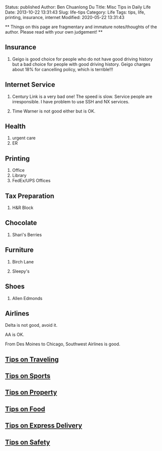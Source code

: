 Status: published
Author: Ben Chuanlong Du
Title: Misc Tips in Daily Life
Date: 2013-10-22 13:31:43
Slug: life-tips
Category: Life
Tags: tips, life, printing, insurance, internet
Modified: 2020-05-22 13:31:43

**
Things on this page are fragmentary and immature notes/thoughts of the author.
Please read with your own judgement!
**

## Insurance

1. Geigo is good choice for people who do not have good driving history
    but a bad choice for people with good driving history.
    Geigo charges about 18% for cancelling policy,
    which is terrible!!!

## Internet Service

1. Century Link is a very bad one!
    The speed is slow.
    Service people are irresponsible.
    I have problem to use SSH and NX services.

2. Time Warner is not good either but is OK.

## Health

1. urgent care
2. ER

## Printing

1. Office
2. Library
3. FedEx/UPS Offices

## Tax Preparation

1. H&R Block

## Chocolate

1. Shari's Berries

## Furniture

1. Birch Lane

2. Sleepy's

## Shoes

1. Allen Edmonds

## Airlines

Delta is not good, avoid it.

AA is OK.

From Des Moines to Chicago, Southwest Airlines is good.

## [Tips on Traveling](http://www.legendu.net/misc/blog/traveling-tips/)

## [Tips on Sports](http://www.legendu.net/misc/blog/sports-tips/)

## [Tips on Property](http://www.legendu.net/misc/blog/tips-on-property/)

## [Tips on Food](http://www.legendu.net/misc/blog/food-tips/)

## [Tips on Express Delivery](http://www.legendu.net/misc/blog/shunfeng-deliver/)

## [Tips on Safety](http://www.legendu.net/misc/blog/safty-tips/)